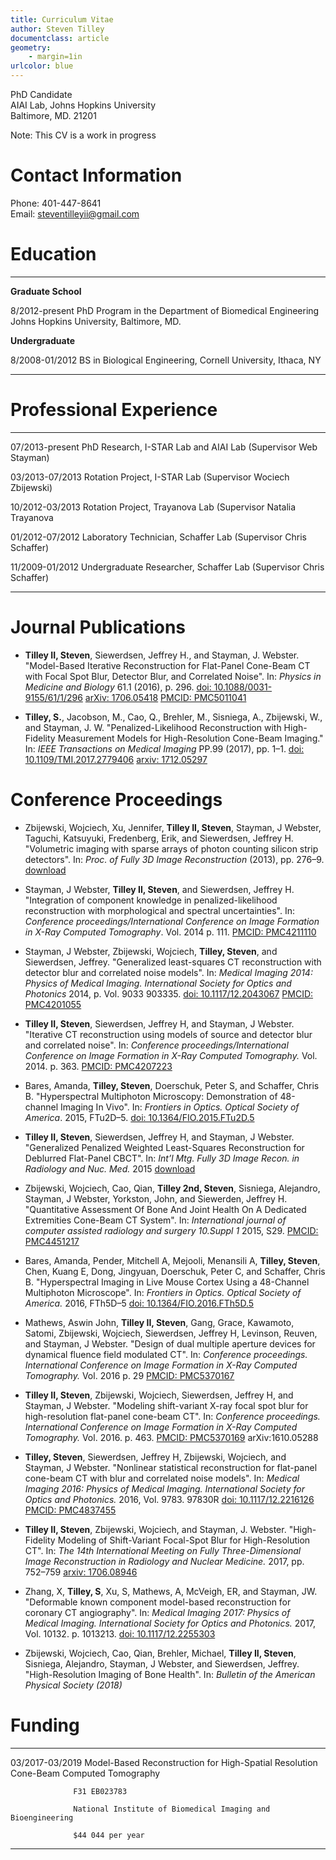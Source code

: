 ```yaml
---
title: Curriculum Vitae
author: Steven Tilley
documentclass: article
geometry:
	- margin=1in
urlcolor: blue
---
```


PhD Candidate  
AIAI Lab, Johns Hopkins University  
Baltimore, MD. 21201  

Note: This CV is a work in progress


Contact Information
===================

Phone: 401-447-8641  
Email: [steventilleyii@gmail.com](mailto:steventilleyii@gmail.com)


Education
=========

-------------------- --------------------------------------------------------------------------------------------------
**Graduate School**                                                                                                  

8/2012-present       PhD Program in the Department of Biomedical Engineering
                     Johns Hopkins University, Baltimore, MD.

**Undergraduate**                                                                                                    

8/2008-01/2012       BS in Biological Engineering, Cornell University, Ithaca, NY                                     
-------------------- --------------------------------------------------------------------------------------------------

Professional Experience
=======================

-----------------  -------------------------------------------------------------------
07/2013-present    PhD Research, I-STAR Lab and AIAI Lab (Supervisor Web Stayman)     

03/2013-07/2013    Rotation Project, I-STAR Lab (Supervisor Wociech Zbijewski)        

10/2012-03/2013    Rotation Project, Trayanova Lab (Supervisor Natalia Trayanova      

01/2012-07/2012    Laboratory Technician, Schaffer Lab (Supervisor Chris Schaffer)    

11/2009-01/2012    Undergraduate Researcher, Schaffer Lab (Supervisor Chris Schaffer) 
-----------------  -------------------------------------------------------------------

Journal Publications
====================

- **Tilley II, Steven**, Siewerdsen, Jeffrey H., and Stayman, J. Webster.
"Model-Based Iterative Reconstruction for Flat-Panel Cone-Beam CT with Focal Spot Blur, Detector Blur, and Correlated Noise".
In: _Physics in Medicine and Biology_
61.1 (2016), p. 296.
[doi: 10.1088/0031-9155/61/1/296](https://doi.org/10.1088/0031-9155/61/1/296)
[arXiv: 1706.05418](https://arxiv.org/abs/1706.05418)
[PMCID: PMC5011041](https://www.ncbi.nlm.nih.gov/pmc/articles/PMC5011041/)

- **Tilley, S.**, Jacobson, M., Cao, Q., Brehler, M., Sisniega, A., Zbijewski, W., and Stayman, J. W.
"Penalized-Likelihood Reconstruction with High-Fidelity Measurement Models for High-Resolution Cone-Beam Imaging."
In: _IEEE Transactions on Medical Imaging_
PP.99 (2017), pp. 1–1.
[doi: 10.1109/TMI.2017.2779406](https://doi.org/10.1109/TMI.2017.2779406)
[arxiv: 1712.05297](https://arxiv.org/abs/1712.05297)

Conference Proceedings
======================

- Zbijewski, Wojciech, Xu, Jennifer, **Tilley II, Steven**, Stayman, J Webster, Taguchi, Katsuyuki, Fredenberg, Erik, and Siewerdsen, Jeffrey H.
"Volumetric imaging with sparse arrays of photon counting silicon strip detectors".
In: *Proc. of Fully 3D Image Reconstruction*
(2013), pp. 276–9.
[download](http://istar.jhu.edu/pdf/Zbijewski_Fully3D2013_PhotonCounting.pdf)

- Stayman, J Webster, **Tilley II, Steven**, and Siewerdsen, Jeffrey H. 
"Integration of component knowledge in penalized-likelihood reconstruction with morphological and spectral uncertainties".
In: *Conference proceedings/International Conference on Image Formation in X-Ray Computed Tomography*. 
Vol. 2014 p. 111.
[PMCID: PMC4211110](https://www.ncbi.nlm.nih.gov/pmc/articles/PMC4211110)

- Stayman, J Webster, Zbijewski, Wojciech, **Tilley, Steven**, and Siewerdsen, Jeffrey.
"Generalized least-squares CT reconstruction with detector blur and correlated noise models".
In: *Medical Imaging 2014: Physics of Medical Imaging. International Society for Optics and Photonics*
2014, p. Vol. 9033 903335.
[doi: 10.1117/12.2043067](https://doi.org/10.1117/12.2043067)
[PMCID: PMC4201055](https://www.ncbi.nlm.nih.gov/pmc/articles/PMC4201055)

- **Tilley II, Steven**, Siewerdsen, Jeffrey H, and Stayman, J Webster.
"Iterative CT reconstruction using models of source and detector blur and correlated noise".
In: *Conference proceedings/International Conference on Image Formation in X-Ray Computed Tomography.*
Vol. 2014. p. 363.
[PMCID: PMC4207223](https://www.ncbi.nlm.nih.gov/pmc/articles/PMC4207223)

- Bares, Amanda, **Tilley, Steven**, Doerschuk, Peter S, and Schaffer, Chris B.
"Hyperspectral Multiphoton Microscopy: Demonstration of 48-channel Imaging In Vivo".
In: *Frontiers in Optics. Optical Society of America*.
2015, FTu2D–5.
[doi: 10.1364/FIO.2015.FTu2D.5](https://doi.org/10.1364/FIO.2015.FTu2D.5)

- **Tilley II, Steven**, Siewerdsen, Jeffrey H, and Stayman, J Webster.
"Generalized Penalized Weighted Least-Squares Reconstruction for Deblurred Flat-Panel CBCT".
In: *Int’l Mtg. Fully 3D Image Recon. in Radiology and Nuc. Med.*
2015
[download](http://aiai.jhu.edu/papers/Fully3D2015_tilley.pdf)

- Zbijewski, Wojciech, Cao, Qian, **Tilley 2nd, Steven**, Sisniega, Alejandro, Stayman, J Webster, Yorkston, John, and Siewerden, Jeffrey H.
"Quantitative Assessment Of Bone And Joint Health On A Dedicated Extremities Cone-Beam CT System".
In: *International journal of computer assisted radiology and surgery 10.Suppl 1*
2015, S29.
[PMCID: PMC4451217](https://www.ncbi.nlm.nih.gov/pmc/articles/PMC4451217)

- Bares, Amanda, Pender, Mitchell A, Mejooli, Menansili A, **Tilley, Steven**, Chen, Kuang E, Dong, Jingyuan, Doerschuk, Peter C, and Schaffer, Chris B.
"Hyperspectral Imaging in Live Mouse Cortex Using a 48-Channel Multiphoton Microscope".
In: *Frontiers in Optics. Optical Society of America.*
2016, FTh5D–5
[doi: 10.1364/FIO.2016.FTh5D.5](https://doi.org/10.1364/FIO.2016.FTh5D.5)

- Mathews, Aswin John, **Tilley II, Steven**, Gang, Grace, Kawamoto, Satomi, Zbijewski, Wojciech, Siewerdsen, Jeffrey H, Levinson, Reuven, and Stayman, J Webster.
"Design of dual multiple aperture devices for dynamical fluence field modulated CT".
In: *Conference proceedings. International Conference on Image Formation in X-Ray Computed Tomography.*
Vol. 2016 p. 29
[PMCID: PMC5370167](https://www.ncbi.nlm.nih.gov/pmc/articles/PMC5370167)

- **Tilley II, Steven**, Zbijewski, Wojciech, Siewerdsen, Jeffrey H, and Stayman, J Webster.
"Modeling shift-variant X-ray focal spot blur for high-resolution flat-panel cone-beam CT".
In: *Conference proceedings. International Conference on Image Formation in X-Ray Computed Tomography.*
Vol. 2016. p. 463.
[PMCID: PMC5370169](https://www.ncbi.nlm.nih.gov/pmc/articles/PMC5370169)
arXiv:1610.05288

- **Tilley, Steven**, Siewerdsen, Jeffrey H, Zbijewski, Wojciech, and Stayman, J Webster.
"Nonlinear statistical reconstruction for flat-panel cone-beam CT with blur and correlated noise models".
In: *Medical Imaging 2016: Physics of Medical Imaging. International Society for Optics and Photonics.*
2016, Vol. 9783. 97830R
[doi: 10.1117/12.2216126](https://doi.org/10.1117/12.2216126)
[PMCID: PMC4837455](https://www.ncbi.nlm.nih.gov/pmc/articles/PMC4837455)

- **Tilley II, Steven**, Zbijewski, Wojciech, and Stayman, J. Webster.
"High-Fidelity Modeling of Shift-Variant Focal-Spot Blur for High-Resolution CT".
In: *The 14th International Meeting on Fully Three-Dimensional Image Reconstruction in Radiology and Nuclear Medicine.*
2017, pp. 752–759
[arxiv: 1706.08946](https://arxiv.org/abs/1706.08946)

- Zhang, X, **Tilley, S**, Xu, S, Mathews, A, McVeigh, ER, and Stayman, JW.
"Deformable known component model-based reconstruction for coronary CT angiography".
In: *Medical Imaging 2017: Physics of Medical Imaging. International Society for Optics and Photonics.*
2017, Vol. 10132. p. 1013213.
[doi: 10.1117/12.2255303](https://doi.org/10.1117/12.2255303)

- Zbijewski, Wojciech, Cao, Qian, Brehler, Michael, **Tilley II, Steven**, Sisniega, Alejandro, Stayman, J Webster, and Siewerdsen, Jeffrey.
"High-Resolution Imaging of Bone Health".
In: *Bulletin of the American Physical Society (2018)*


Funding
=======

----------------  ---------------------------------------------------------------------------------------
03/2017-03/2019   Model-Based Reconstruction for High-Spatial Resolution Cone-Beam Computed Tomography   

                  F31 EB023783  

                  National Institute of Biomedical Imaging and Bioengineering  

                  $44 044 per year  



----------------  ---------------------------------------------------------------------------------------
